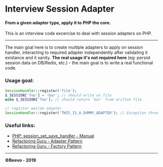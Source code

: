 # Interview Session Adapter
#### From a given adapter type, apply it to PHP the core. 

This is an interview code excercise to deal with session adapters on PHP.

___

The main goal here is to create multiple adapters to apply on session handler, interacting to required adapter independently after validating it existance and it sanity.
**The real usage it's not required here** (eg: persist session data on DB/Redis, etc.) - the main goal is to write a real functional code.

### Usage goal:
```php
SessionHandler::register('file');
$_SESSION['foo'] = 'bar'; // should write on file
echo $_SESSION['foo']; // should return 'bar' from written file

// register weirdo adapter
SessionHandler::register('THIS_IS_A_DUMMY_ADAPTER'); // Exception thrown
```

### Useful links:
- [PHP: session_set_save_handler - Manual](https://www.php.net/manual/en/function.session-set-save-handler.php)
- [Refactoring Guru - Adapter Pattern](https://refactoring.guru/design-patterns/adapter)
- [Refactoring Guru - Factory Pattern](https://refactoring.guru/design-patterns/factory-method)

___

**©Beevo - 2019**
